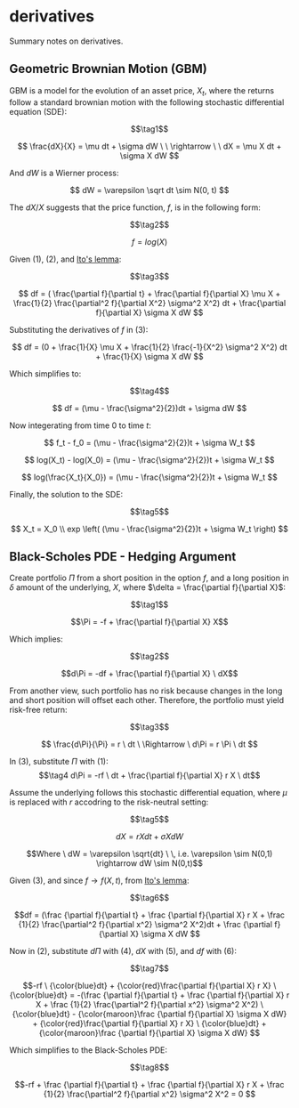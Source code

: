 # derivatives
Summary notes on derivatives.

## Geometric Brownian Motion (GBM)

GBM is a model for the evolution of an asset price, $X_t$, where the returns follow a standard brownian motion with the following stochastic differential equation (SDE):

$$\tag1$$

$$
\frac{dX}{X} = \mu dt + \sigma dW \ \ \rightarrow \ \ dX =  \mu X dt + \sigma X dW
$$

And $dW$ is a Wierner process:

$$
dW = \varepsilon \sqrt dt \sim N(0, t)
$$

The $dX/X$ suggests that the price function, $f$, is in the following form:

$$\tag2$$

$$
f = log(X)
$$

Given (1), (2), and [Ito's lemma](https://en.wikipedia.org/wiki/It%C3%B4%27s_lemma):

$$\tag3$$

$$
df = (
\frac{\partial f}{\partial t} + 
\frac{\partial f}{\partial X} \mu X +
\frac{1}{2} \frac{\partial^2 f}{\partial X^2} \sigma^2 X^2) dt + 
\frac{\partial f}{\partial X} \sigma X dW
$$


Substituting the derivatives of $f$ in (3):

$$
df = (0 + 
\frac{1}{X} \mu X +
\frac{1}{2} \frac{-1}{X^2} \sigma^2 X^2) dt + 
\frac{1}{X} \sigma X dW
$$

Which simplifies to:

$$\tag4$$

$$
df = (\mu - \frac{\sigma^2}{2})dt + \sigma dW
$$

Now integerating from time $0$ to time $t$:

$$
f_t - f_0 = (\mu - \frac{\sigma^2}{2})t + \sigma W_t
$$


$$
log(X_t) - log(X_0) = (\mu - \frac{\sigma^2}{2})t + \sigma W_t
$$

$$
log(\frac{X_t}{X_0}) = (\mu - \frac{\sigma^2}{2})t + \sigma W_t
$$

Finally, the solution to the SDE:

$$\tag5$$

$$
X_t = X_0 \\ exp \left( (\mu - \frac{\sigma^2}{2})t + \sigma W_t \right)
$$


## Black-Scholes PDE - Hedging Argument

Create portfolio $\Pi$ from a short position in the option $f$, and a long position in $\delta$ amount of the underlying, $X$, where $\delta = \frac{\partial f}{\partial X}$:

$$\tag1$$

$$\Pi = -f + \frac{\partial f}{\partial X} X$$

Which implies:

$$\tag2$$

$$d\Pi = -df + \frac{\partial f}{\partial X} \ dX$$

From another view, such portfolio has no risk because changes in the long and short position will offset each other. Therefore, the portfolio must yield risk-free return:

$$\tag3$$

$$ 
\frac{d\Pi}{\Pi} = r \ dt \
\Rightarrow \ d\Pi = r \Pi \ dt
$$

In (3), substitute $\Pi$ with (1):
$$\tag4 d\Pi = -rf \ dt + \frac{\partial f}{\partial X} r X \ dt$$

Assume the underlying follows this stochastic differential equation, where $\mu$ is replaced with $r$ accodring to the risk-neutral setting:


$$\tag5$$

$$
dX = r X dt + \sigma X dW
$$

$$Where \ dW = \varepsilon \sqrt{dt} \ \, i.e. \varepsilon \sim N(0,1) \rightarrow dW \sim N(0,t)$$


Given (3), and since $f\rightarrow f(X,t)$, from [Ito's lemma](https://en.wikipedia.org/wiki/It%C3%B4%27s_lemma):


$$\tag6$$

$$df = 
(\frac {\partial f}{\partial t} + 
\frac {\partial f}{\partial X} r X + 
\frac {1}{2} \frac{\partial^2 f}{\partial x^2} \sigma^2 X^2)dt +
\frac {\partial f}{\partial X} \sigma X dW
$$


Now in (2), substitute $d\Pi$ with (4), $dX$ with (5), and $df$ with (6):

$$\tag7$$

$$-rf \ {\color{blue}dt} + 
{\color{red}\frac{\partial f}{\partial X} r X} \ {\color{blue}dt} =
-(\frac {\partial f}{\partial t} + 
\frac {\partial f}{\partial X} r X + 
\frac {1}{2} \frac{\partial^2 f}{\partial x^2} \sigma^2 X^2) \ {\color{blue}dt} -
{\color{maroon}\frac {\partial f}{\partial X} \sigma X dW} +
{\color{red}\frac{\partial f}{\partial X} r X} \ {\color{blue}dt} +
{\color{maroon}\frac {\partial f}{\partial X} \sigma X dW}
$$

Which simplifies to the Black-Scholes PDE:

$$\tag8$$

$$-rf  +
\frac {\partial f}{\partial t} + 
\frac {\partial f}{\partial X} r X + 
\frac {1}{2} \frac{\partial^2 f}{\partial x^2} \sigma^2 X^2 = 0
$$

